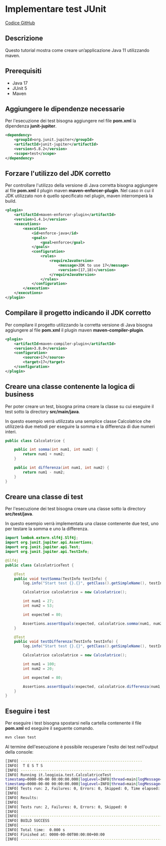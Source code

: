 # Implementare test JUnit

[Codice GitHub](https://github.com/leogioia/tutorial/tree/master/java/implementare-test-junit)

## Descrizione

Questo tutorial mostra come creare un’applicazione Java 11 utilizzando maven.

## Prerequisiti

- Java 17
- JUnit 5
- Maven

## Aggiungere le dipendenze necessarie

Per l'esecuzione dei test bisogna aggiungere nel file **pom.xml** la dipendenza **junit-jupiter**.

```xml
<dependency>
    <groupId>org.junit.jupiter</groupId>
    <artifactId>junit-jupiter</artifactId>
    <version>5.8.2</version>
    <scope>test</scope>
</dependency>
```

## Forzare l'utilizzo del JDK corretto

Per controllare l'utilizzo della versione di Java corretta bisogna aggiungere al file **pom.xml** il plugin maven **maven-enforcer-plugin**.
Nel caso in cui il JDK utilizzato non è quello specificato nel plugin, maven interromperà la build.

```xml
<plugin>
    <artifactId>maven-enforcer-plugin</artifactId>
    <version>1.4.1</version>
    <executions>
        <execution>
            <id>enforce-java</id>
            <goals>
                <goal>enforce</goal>
            </goals>
            <configuration>
                <rules>
                    <requireJavaVersion>
                        <message>JDK to use 17</message>
                        <version>[17,18)</version>
                    </requireJavaVersion>
                </rules>
            </configuration>
        </execution>
    </executions>
</plugin>
```

## Compilare il progetto indicando il JDK corretto

Per compilare il progetto utilizzando la corretta versione di Java bisogna aggiungere al file **pom.xml** il plugin maven **maven-compiler-plugin**.

```xml
<plugin>
    <artifactId>maven-compiler-plugin</artifactId>
    <version>3.8.0</version>
    <configuration>
        <source>17</source>
        <target>17</target>
    </configuration>
</plugin>
```

## Creare una classe contenente la logica di business

Per poter creare un test, bisogna prima creare la classe su cui eseguire il test sotto la directory **src/main/java**.

In questo esempio verrà utilizzata una semplice classe Calcolatrice che utilizzerà due metodi per eseguire la somma e la differenza di due numeri interi.

```java
public class Calcolatrice {

    public int somma(int num1, int num2) {
        return num1 + num2;
    }

    public int differenza(int num1, int num2) {
        return num1 - num2;
    }
}
```

## Creare una classe di test

Per l'esecuzione dei test bisogna creare una classe sotto la directory **src/test/java**.

In questo esempio verrà implementata una classe contenente due test, uno per testare la somma e uno la differenza.

```java
import lombok.extern.slf4j.Slf4j;
import org.junit.jupiter.api.Assertions;
import org.junit.jupiter.api.Test;
import org.junit.jupiter.api.TestInfo;

@Slf4j
public class CalcolatriceTest {

    @Test
    public void testSomma(TestInfo testInfo) {
        log.info("Start test {}.{}", getClass().getSimpleName(), testInfo.getTestMethod().get().getName());

        Calcolatrice calcolatrice = new Calcolatrice();

        int num1 = 27;
        int num2 = 53;

        int expected = 80;

        Assertions.assertEquals(expected, calcolatrice.somma(num1, num2));
    }

    @Test
    public void testDifferenza(TestInfo testInfo) {
        log.info("Start test {}.{}", getClass().getSimpleName(), testInfo.getTestMethod().get().getName());

        Calcolatrice calcolatrice = new Calcolatrice();

        int num1 = 100;
        int num2 = 20;

        int expected = 80;

        Assertions.assertEquals(expected, calcolatrice.differenza(num1, num2));
    }
}
```

## Eseguire i test

Per eseguire i test bisogna spostarsi nella cartella contenente il file **pom.xml** ed eseguire il seguente comando.

```bash
mvn clean test
```

Al termine dell'esecuzione è possibile recuperare l'esito dei test nell'output della console:

```bash
[INFO] -------------------------------------------------------
[INFO]  T E S T S
[INFO] -------------------------------------------------------
[INFO] Running it.leogioia.test.CalcolatriceTest
timestamp=0000-00-00 00:00:00.000|logLevel=INFO|thread=main|logMessage=Start test CalcolatriceTest.testSomma
timestamp=0000-00-00 00:00:00.000|logLevel=INFO|thread=main|logMessage=Start test CalcolatriceTest.testDifferenza
[INFO] Tests run: 2, Failures: 0, Errors: 0, Skipped: 0, Time elapsed: 0.000 s - in CalcolatriceTest
[INFO]
[INFO] Results:
[INFO]
[INFO] Tests run: 2, Failures: 0, Errors: 0, Skipped: 0
[INFO]
[INFO] ------------------------------------------------------------------------
[INFO] BUILD SUCCESS
[INFO] ------------------------------------------------------------------------
[INFO] Total time:  0.000 s
[INFO] Finished at: 0000-00-00T00:00:00+00:00
[INFO] ------------------------------------------------------------------------
```